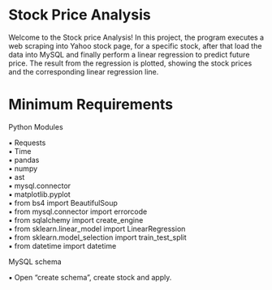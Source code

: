 # Stock Price Analysis

Welcome to the Stock price Analysis! In this project, the program executes a web scraping into Yahoo stock page, for a specific stock, after that load the data into MySQL and finally perform a linear regression to predict future price. The result from the regression is plotted, showing the stock prices and the corresponding linear regression line.  

# Minimum Requirements

Python Modules

▪ Requests                                                                                                                               
▪ Time                                                                                                                                   
▪ pandas                                                                                                                                 
▪ numpy                                                                                                                                 
▪ ast                                                                                                                                   
▪ mysql.connector                                                                                                                       
▪ matplotlib.pyplot                                                                                                                     
▪ from bs4 import BeautifulSoup                                                                                                         
▪ from mysql.connector import errorcode                                                                                                 
▪ from sqlalchemy import create_engine                                                                                                   
▪ from sklearn.linear_model import LinearRegression                                                                                     
▪ from sklearn.model_selection import train_test_split                                                                                   
▪ from datetime import datetime                                                                                                        

MySQL schema

▪ Open “create schema”, create stock and apply.

